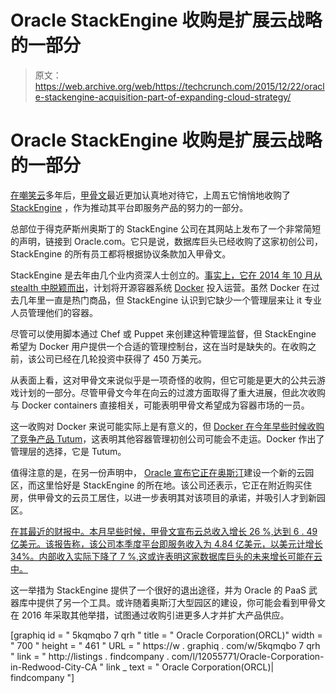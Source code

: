 # Oracle StackEngine 收购是扩展云战略的一部分 

> 原文：<https://web.archive.org/web/https://techcrunch.com/2015/12/22/oracle-stackengine-acquisition-part-of-expanding-cloud-strategy/>

# Oracle StackEngine 收购是扩展云战略的一部分

[在嘲笑云](https://web.archive.org/web/20230128093728/http://blog.intronis.com/bid/oracle-buys-into-cloud-computing)多年后，[甲骨文](https://web.archive.org/web/20230128093728/http://www.oracle.com/index.html)最近更加认真地对待它，上周五它悄悄地收购了 [StackEngine](https://web.archive.org/web/20230128093728/http://stackengine.com/) ，作为推动其平台即服务产品的努力的一部分。

总部位于得克萨斯州奥斯丁的 StackEngine 公司在其网站上发布了一个非常简短的声明，链接到 Oracle.com。它只是说，数据库巨头已经收购了这家初创公司，StackEngine 的所有员工都将根据协议条款加入甲骨文。

StackEngine 是去年由几个业内资深人士创立的。[事实上，它在 2014 年 10 月从 stealth 中脱颖而出](https://web.archive.org/web/20230128093728/https://techcrunch.com/2014/10/01/stackengine-emerges-from-stealth-to-add-operational-layer-for-docker/)，计划将开源容器系统 [Docker](https://web.archive.org/web/20230128093728/https://www.docker.com/) 投入运营。虽然 Docker 在过去几年里一直是热门商品，但 StackEngine 认识到它缺少一个管理层来让 it 专业人员管理他们的容器。

尽管可以使用脚本通过 Chef 或 Puppet 来创建这种管理监督，但 StackEngine 希望为 Docker 用户提供一个合适的管理控制台，这在当时是缺失的。在收购之前，该公司已经在几轮投资中获得了 450 万美元。

从表面上看，这对甲骨文来说似乎是一项奇怪的收购，但它可能是更大的公共云游戏计划的一部分。尽管甲骨文今年在向云的过渡方面取得了重大进展，但此次收购与 Docker containers 直接相关，可能表明甲骨文希望成为容器市场的一员。

这一收购对 Docker 来说可能实际上是有意义的，但 [Docker 在今年早些时候收购了竞争产品 Tutum](https://web.archive.org/web/20230128093728/https://techcrunch.com/2015/10/21/docker-acquires-cloud-startup-tutum-for-container-shipping-and-management/)，这表明其他容器管理初创公司可能会不走运。Docker 作出了管理层的选择，它是 Tutum。

值得注意的是，在另一份声明中， [Oracle 宣布它正在奥斯汀](https://web.archive.org/web/20230128093728/https://www.oracle.com/corporate/pressrelease/austin-cloud-campus-122215.html)建设一个新的云园区，而这里恰好是 StackEngine 的所在地。该公司还表示，它正在附近购买住房，供甲骨文的云员工居住，以进一步表明其对该项目的承诺，并吸引人才到新园区。

[在其最近的财报中。本月早些时候，甲骨文宣布云总收入增长 26 %,达到 6 . 49 亿美元。该报告称，该公司本季度平台即服务收入为 4.84 亿美元，以美元计增长 34%。内部收入实际下降了 7 %,这或许表明这家数据库巨头的未来增长可能在云中。](https://web.archive.org/web/20230128093728/http://s1.q4cdn.com/289076952/files/doc_financials/2Q16/2q16-pressrelease-December.pdf)

这一举措为 StackEngine 提供了一个很好的退出途径，并为 Oracle 的 PaaS 武器库中提供了另一个工具。或许随着奥斯汀大型园区的建设，你可能会看到甲骨文在 2016 年采取其他举措，试图通过收购引进更多人才并扩大产品供应。

[graphiq id = " 5kqmqbo 7 qrh " title = " Oracle Corporation(ORCL)" width = " 700 " height = " 461 " URL = " https://w . graphiq . com/w/5kqmqbo 7 qrh " link = " http://listings . findcompany . com/l/12055771/Oracle-Corporation-in-Redwood-City-CA " link _ text = " Oracle Corporation(ORCL)| findcompany "]